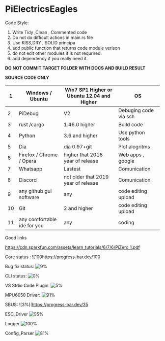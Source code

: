 # PiElectricsEagles


Code Style:

1) Write Tidy ,Clean , Commented code
2) Do not do difficult actions in main.rs file
3) Use KISS,DRY , SOLID principa
4) add public function that returns code module verison
5) do not edit other modules if is not requrired.
6) add dependency if you really need it.


**DO NOT COMMIT TARGET FOLDER WITH DOCS AND BUILD RESULT**

**SOURCE CODE ONLY**

| 1 | Windows / Ubuntu         | Win7 SP1 Higher or Ubuntu 12.04 and Higher | OS                    |
|---|--------------------------|--------------------------------------------|-----------------------|
| 2 | PiDebug                  | V2                                         | Debuging code via ssh |
| 3 | rust /cargo              | 1.46.0 higher                              | Build code            |
| 4 | Python                   | 3.6 and higher                             | Use python tools      |
| 5 | Dia                      | dia 0.97+git                               | Plot alogritms        |
| 6 | Firefox / Chrome / Opera | higher that 2018 year of release           | Web apps , google     |
| 7 | Whatsapp                 | Lastest                                    | Comunication          |
| 8 | Discord                  | not older that 2019 year of release        | Comunication          |
| 9 | any github gui software  | any                                        | code editing upload   |
|10 | Git                      | 2 and higher                               | code editing upload   |
|11| any comfortable ide for you| any                                       | coding                |

Good links

https://cdn.sparkfun.com/assets/learn_tutorials/6/7/6/PiZero_1.pdf


Core status :
![100https://progress-bar.dev/100


Bug fix status:
![9%](https://progress-bar.dev/9)

CLI status:
![0%](https://progress-bar.dev/0)

VS Stdio Code Plugin:
![5%](https://progress-bar.dev/5)


MPU6050 Driver:
![91%](https://progress-bar.dev/91)

SBUS:
![3%](https://progress-bar.dev/35

ESC_Driver 
![95%](https://progress-bar.dev/95)


Logger
![100%](https://progress-bar.dev/100)

Config_Parser
![81%](https://progress-bar.dev/100)

